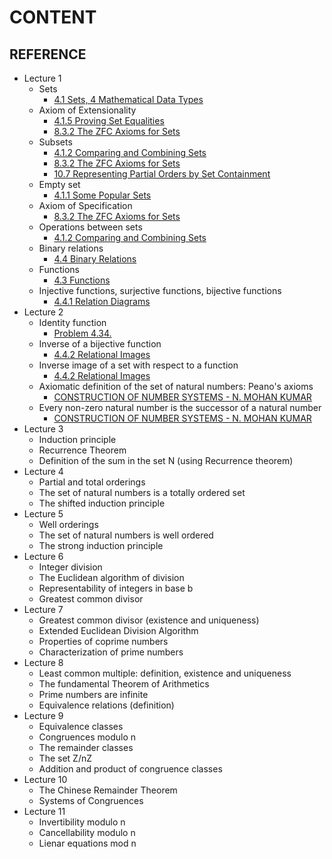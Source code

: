 # CONTENT

## REFERENCE
- Lecture 1
  - Sets
    - [4.1 Sets, 4 Mathematical Data Types](https://courses.csail.mit.edu/6.042/spring18/mcs.pdf#section.4.1)
  - Axiom of Extensionality
    - [4.1.5 Proving Set Equalities](https://courses.csail.mit.edu/6.042/spring18/mcs.pdf#subsection.4.1.5)
    - [8.3.2 The ZFC Axioms for Sets](https://courses.csail.mit.edu/6.042/spring18/mcs.pdf#subsection.8.3.2)
  - Subsets
    - [4.1.2 Comparing and Combining Sets](https://courses.csail.mit.edu/6.042/spring18/mcs.pdf#subsection.4.1.2)
    - [8.3.2 The ZFC Axioms for Sets](https://courses.csail.mit.edu/6.042/spring18/mcs.pdf#subsection.8.3.2)
    - [10.7 Representing Partial Orders by Set Containment](https://courses.csail.mit.edu/6.042/spring18/mcs.pdf#section.10.7)
  - Empty set
    - [4.1.1 Some Popular Sets](https://courses.csail.mit.edu/6.042/spring18/mcs.pdf#subsection.4.1.1)
  - Axiom of Specification
    - [8.3.2 The ZFC Axioms for Sets](https://courses.csail.mit.edu/6.042/spring18/mcs.pdf#subsection.8.3.2)
  - Operations between sets
    - [4.1.2 Comparing and Combining Sets](https://courses.csail.mit.edu/6.042/spring18/mcs.pdf#subsection.4.1.2)
  - Binary relations
    - [4.4 Binary Relations](https://courses.csail.mit.edu/6.042/spring18/mcs.pdf#section.4.4)
  - Functions
    - [4.3 Functions](https://courses.csail.mit.edu/6.042/spring18/mcs.pdf#section.4.3)
  - Injective functions, surjective functions, bijective functions
    - [4.4.1 Relation Diagrams](https://courses.csail.mit.edu/6.042/spring18/mcs.pdf#subsection.4.4.1)
- Lecture 2
  - Identity function
    - [Problem 4.34.](https://courses.csail.mit.edu/6.042/spring18/mcs.pdf#problem.4.34)
  - Inverse of a bijective function
    - [4.4.2 Relational Images](https://courses.csail.mit.edu/6.042/spring18/mcs.pdf#subsection.4.4.2)
  - Inverse image of a set with respect to a function
    - [4.4.2 Relational Images](https://courses.csail.mit.edu/6.042/spring18/mcs.pdf#subsection.4.4.2)
  - Axiomatic definition of the set of natural numbers: Peano's axioms
    - [CONSTRUCTION OF NUMBER SYSTEMS - N. MOHAN KUMAR](https://www.math.wustl.edu/~kumar/courses/310-2011/Peano.pdf)
  - Every non-zero natural number is the successor of a natural number
    - [CONSTRUCTION OF NUMBER SYSTEMS - N. MOHAN KUMAR](https://www.math.wustl.edu/~kumar/courses/310-2011/Peano.pdf)
- Lecture 3
  - Induction principle
  - Recurrence Theorem
  - Definition of the sum in the set N (using Recurrence theorem)
- Lecture 4
  - Partial and total orderings
  - The set of natural numbers is a totally ordered set
  - The shifted induction principle
- Lecture 5
  - Well orderings
  - The set of natural numbers is well ordered
  - The strong induction principle
- Lecture 6
  - Integer division
  - The Euclidean algorithm of division
  - Representability of integers in base b
  - Greatest common divisor
- Lecture 7
  - Greatest common divisor (existence and uniqueness)
  - Extended Euclidean Division Algorithm
  - Properties of coprime numbers
  - Characterization of prime numbers
- Lecture 8
  - Least common multiple: definition, existence and uniqueness
  - The fundamental Theorem of Arithmetics
  - Prime numbers are infinite
  - Equivalence relations (definition)
- Lecture 9
  - Equivalence classes
  - Congruences modulo n
  - The remainder classes
  - The set Z/nZ
  - Addition and product of congruence classes
- Lecture 10
  - The Chinese Remainder Theorem
  - Systems of Congruences
- Lecture 11
  - Invertibility modulo n
  - Cancellability modulo n
  - Lienar equations mod n
